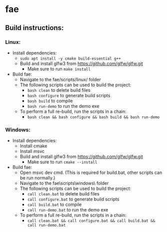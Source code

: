 # fae

## Build instructions:

### Linux:

- Install dependencies:
    - `sudo apt install -y cmake build-essential g++`
    - Build and install glfw3 from https://github.com/glfw/glfw.git
        - Make sure to run `make install`
- Build fae:
    - Navigate to the fae/scripts/linux/ folder
    - The following scripts can be used to build the project:
        - `bash clean` to delete build files
        - `bash configure` to generate build scripts
        - `bash build` to compile
        - `bash run-demo` to run the demo exe
    - To perform a full re-build, run the scripts in a chain:
        - `bash clean && bash configure && bash build && bash run-demo`

### Windows:

- Install dependencies:
    - Install cmake
    - Install msvc
    - Build and install glfw3 from https://github.com/glfw/glfw.git
        - Make sure to run `cmake --install`
- Build fae:
    - Open msvc dev cmd. (This is required for build.bat, other scripts can be run normally.)
    - Navigate to the fae\scripts\windows\ folder
    - The following scripts can be used to build the project:
        - `call clean.bat` to delete build files
        - `call configure.bat` to generate build scripts
        - `call build.bat` to compile
        - `call run-demo.bat` to run the demo exe
    - To perform a full re-build, run the scripts in a chain:
        - `call clean.bat && call configure.bat && call build.bat && call run-demo.bat`
